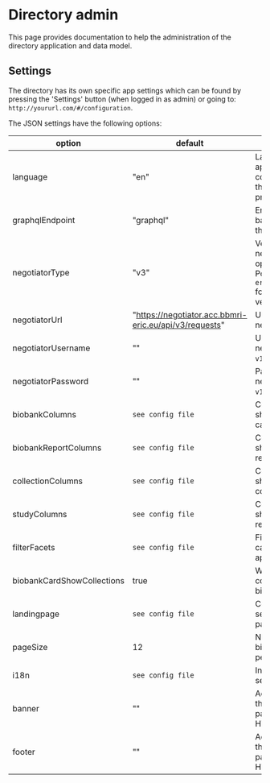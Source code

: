 # Directory admin

This page provides documentation to help the administration of the directory application and data model.

## Settings

The directory has its own specific app settings which can be found by pressing the 'Settings' button (when logged in as admin) or going to: `http://yoururl.com/#/configuration`.

The JSON settings have the following options:

| option | default | description |
|--------|---------|-------------|
| language | "en" | Language of the app, needs configuration of the i18n setting to properly work. |
| graphqlEndpoint | "graphql" | Endpoint at the backend to which the query goes. |
| negotiatorType | "v3" | Version of the negotiator. Current options are `v1` for Podium or `v3` / `eric-negotiator` for the latest version. |
| negotiatorUrl | "https://negotiator.acc.bbmri-eric.eu/api/v3/requests" | URL of the negotiator. |
| negotiatorUsername | "" | Username for the negotiator, used if `v1` is set. |
| negotiatorPassword | "" | Password for the negotiator, used if `v1` is set. |
| biobankColumns | `see config file` | Columns to be shown on biobank cards. |
| biobankReportColumns | `see config file` | Columns to be shown in biobank reports. |
| collectionColumns | `see config file` | Columns to be shown in collection reports. |
| studyColumns | `see config file` | Columns to be shown in study reports. |
| filterFacets | `see config file` | Filters that users can set on the app. |
| biobankCardShowCollections | true | Wether to show collections on biobank cards. |
| landingpage | `see config file` | Configuration for setting a landing page. |
| pageSize | 12 | Number of biobanks shown per page. |
| i18n | `see config file` | Internationalisation settings. |
| banner | "" | Adds a banner at the top of the page. Supports HTML. |
| footer | "" | Adds a footer at the bottom of the page. Supports HTML. |
